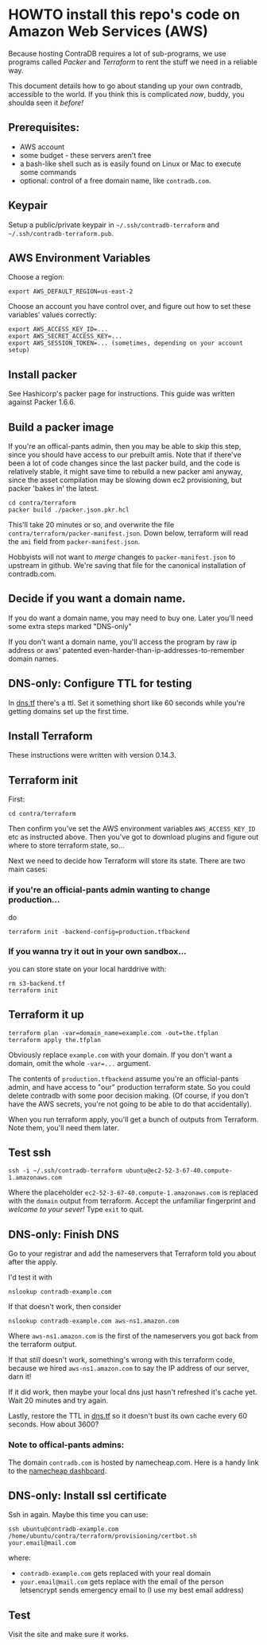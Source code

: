 # HOWTO install this repo's code on Amazon Web Services (AWS)

Because hosting ContraDB requires a lot of sub-programs, we use
programs called _Packer_ and _Terraform_ to rent the stuff we need in
a reliable way.

This document details how to go about standing up your own contradb,
accessible to the world. If you think this is complicated _now_,
buddy, you shoulda seen it _before!_


## Prerequisites:

- AWS account
- some budget - these servers aren't free
- a bash-like shell such as is easily found on Linux or Mac to execute some commands
- optional: control of a free domain name, like `contradb.com`.



## Keypair

Setup a public/private keypair in `~/.ssh/contradb-terraform` and `~/.ssh/contradb-terraform.pub`.


## AWS Environment Variables

Choose a region:

```
export AWS_DEFAULT_REGION=us-east-2
```

Choose an account you have control over, and figure out how to set these variables' values correctly:

```
export AWS_ACCESS_KEY_ID=...
export AWS_SECRET_ACCESS_KEY=...
export AWS_SESSION_TOKEN=... (sometimes, depending on your account setup)
```


## Install packer

See Hashicorp's packer page for instructions. This guide was written against Packer 1.6.6.

## Build a packer image

If you're an offical-pants admin, then you may be able to skip this
step, since you should have access to our prebuilt amis. Note that if
there've been a lot of code changes since the last packer build, and
the code is relatively stable, it might save time to rebuild a new
packer ami anyway, since the asset compilation may be slowing down ec2
provisioning, but packer 'bakes in' the latest.

```
cd contra/terraform
packer build ./packer.json.pkr.hcl
```

This'll take 20 minutes or so, and overwrite the file
`contra/terraform/packer-manifest.json`. Down below, terraform will
read the `ami` field from `packer-manifest.json`.

Hobbyists will not want to _merge_ changes to `packer-manifest.json`
to upstream in github. We're saving that file for the canonical
installation of contradb.com.


## Decide if you want a domain name.

If you do want a domain name, you may need to buy one. Later you'll need some extra steps marked "DNS-only"

If you don't want a domain name, you'll access the program by raw ip
address or aws' patented even-harder-than-ip-addresses-to-remember
domain names.


## DNS-only: Configure TTL for testing

In [dns.tf](dns.tf) there's a ttl. Set it something short like 60 seconds while you're getting domains set up the first time.


## Install Terraform

These instructions were written with version 0.14.3.


## Terraform init

First:

```
cd contra/terraform
```

Then confirm you've set the AWS environment variables `AWS_ACCESS_KEY_ID` etc as instructed above. Then you've got to download plugins and figure out where to store terraform state, so...


Next we need to decide how Terraform will store its state. There are two main cases:

### if you're an official-pants admin wanting to change production...

do

```
terraform init -backend-config=production.tfbackend
```

### If you wanna try it out in your own sandbox...

you can store state on your local harddrive with:

```
rm s3-backend.tf
terraform init
```

## Terraform it up

```
terraform plan -var=domain_name=example.com -out=the.tfplan
terraform apply the.tfplan
```
Obviously replace `example.com` with your domain. If you don't want a domain, omit the whole `-var=...` argument.

The contents of `production.tfbackend` assume you're an official-pants admin, and have access to "our" production terraform state. So you could delete contradb with some poor decision making. (Of course, if you don't have the AWS secrets, you're not going to be able to do that accidentally).


When you run terraform apply, you'll get a bunch of outputs from
Terraform. Note them, you'll need them later.


## Test ssh

```
ssh -i ~/.ssh/contradb-terraform ubuntu@ec2-52-3-67-40.compute-1.amazonaws.com
```

Where the placeholder `ec2-52-3-67-40.compute-1.amazonaws.com` is
replaced with the `domain` output from terraform. Accept the
unfamiliar fingerprint and *welcome to your sever!* Type `exit` to
quit.


## DNS-only: Finish DNS

Go to your registrar and add the nameservers that Terraform told you about after the apply.


I'd test it with

```
nslookup contradb-example.com
```

If that doesn't work, then consider

```
nslookup contradb-example.com aws-ns1.amazon.com
```

Where `aws-ns1.amazon.com` is the first of the nameservers you got
back from the terraform output. 

If that _still_ doesn't work, something's wrong with this terraform
code, because we hired `aws-ns1.amazon.com` to say the IP address of
our server, darn it!

If it did work, then maybe your local dns just hasn't refreshed it's
cache yet. Wait 20 minutes and try again.

Lastly, restore the TTL in [dns.tf](dns.tf) so it doesn't bust its own cache
every 60 seconds. How about 3600?


### Note to offical-pants admins:

The domain `contradb.com` is hosted by namecheap.com. Here is a handy link
to the [namecheap dashboard](https://ap.www.namecheap.com/dashboard).

## DNS-only: Install ssl certificate

Ssh in again. Maybe this time you can use:

```
ssh ubuntu@contradb-example.com /home/ubuntu/contra/terraform/provisioning/certbot.sh your.email@mail.com
```

where:

- `contradb-example.com` gets replaced with your real domain
- `your.email@mail.com` gets replace with the email of the person letsencrypt sends emergency email to (I use my best email address)


## Test

Visit the site and make sure it works.


